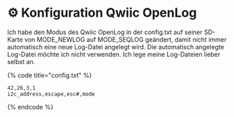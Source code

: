# ⚙ Konfiguration Qwiic OpenLog

Ich habe den Modus des Qwiic OpenLog in der config.txt auf seiner SD-Karte von MODE\_NEWLOG auf MODE\_SEQLOG geändert, damit nicht immer automatisch eine neue Log-Datei angelegt wird. Die automatisch angelegte Log-Datei möchte ich nicht verwenden. Ich lege meine Log-Dateien lieber selbst an.

{% code title="config.txt" %}
```
42,26,3,1
i2c_address,escape,esc#,mode

```
{% endcode %}
